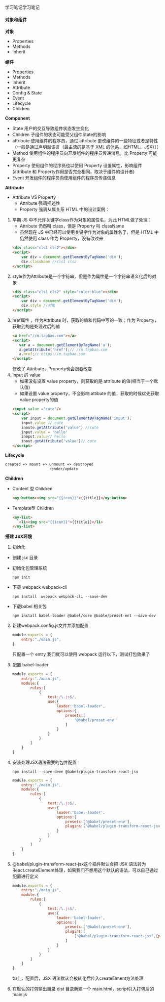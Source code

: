 学习笔记学习笔记
#### 对象和组件
**对象**
+ Properties
+ Methods
+ Inherit

**组件**
+ Properties
+ Methods
+ Inherit
+ Attribute
+ Config & State
+ Event
+ Lifecycle
+ Children

**Component**
+ State 
用户的交互导致组件状态发生变化
+ Children 
子组件的状态可能受父组件State的影响
+ attribute 
使用组件的程序员，通过 attribute 更改组件的一些特征或者是特性（一般是通过声明型语言（最主流的是基于 XML 的体系，如HTML、JSX）））
+ Method 
使用组件的程序员向开发组件的程序员传递消息，比 Property 可能更复杂
+ Property 
使用组件的程序员也以使用 Property 设置属性，影响组件(attribute 和 Property作用是否完全相同，取决于组件的设计者)
+ Event 
开发组件的程序员向使用组件的程序员传递信息


**Attribute**
+ Attribute VS Property
    - Attribute 强调描述性
    - Property 强调从属关系
HTML 中的设计案例：
1. 早期 JS 中不允许关键字class作为对象的属性名，为此 HTML做了处理：
    - Attribute 仍然叫 class，但是 Property 叫 className
    - 虽然现在 JS 中已经可以使用关键字作为对象的属性名了，但是 HTML 中仍然使用 class 作为 Property，没有改过来
    ```html
    <div class="cls1 cls2"></div>
    <script>
        var div = document.getElementByTagName('div');
        div.className //cls1 cls2
    </script>
    ```
2. style作为Attribute是一个字符串，但是作为属性是一个字符串语义化后的对象
    ```html
    <div class="cls1 cls2" style="color:blue"></div>
    <script>
        var div = document.getElementByTagName('div');
        div.style //对象
    </script>
    ```
3. href属性 ，作为Attribute 时，获取的值和代码中写的一致；作为 Property，获取到的是处理过后的值
     ```html
    <a href="//m.tapbao.com"></a>
    <script>
        var a = document.getElementByTagName('a');
        a.getAttribute('href');// //m.tapbao.com
        a.href;// https://m.tapbao.com
    </script>
    ```
    修改了 Attribute，Property也会跟着改变
4. Input 的 value
    - 如果没有设置 value property，则获取的是 attribute 的值(相当于一个默认值)
    - 如果设置 value property，不会影响 attibute 的值，获取的时候优先获取 value property的值
    ```html
    <input value ="cute"/>
    <script>
        var input = document.getElementByTagName('input');
        input.value // cute
        inoute.getAttribute('value') //cute
        input.value = 'hello'
        inoput.value// hello
        inout.getAttribute('value')// cute
    </script>
    ```    
**Lifecycle**
```md
created => mount => unmount => destroyed
                    render/update
```


**Children**
+ Content 型 Children
    ```html
    <my-button><img src="{{icon}}">{{title}}</my-button>
    ```
+ Template型 Children
     ```html
    <my-list>
        <li><img src="{{icon}}">{{title}}</li>
    </my-list>
    ```


**搭建 JSX环境**
1. 初始化
+ 创建 jsx 目录
+ 初始化包管理系统
    ```shell
    npm init
    ```
+ 下载 webpack webpack-cli
    ```shell
    npm install  webpack webpack-cli --save-dev
    ```

+ 下载babel 相关包
    ```shell
    npm install babel-loader @babel/core @bable/preset-ent --save-dev
    ```
2. 新建webpack.config.js文件并添加配置
    ```js
    module.exports = {
        entry:"./main.js",
    }
    ```
    只配置一个 entry 我们就可以使用 webpack 运行以下，测试打包效果了

3. 配置 babel-loader
    ```js
    module.exports = {
        entry:"./main.js",
        module:{
            rules:[
                {
                    test:/\.js$/,
                    use:{
                        loader:'babel-loader',
                        options:{
                            presets:[
                                '@babel/preset-env'
                            ]
                        }
                    }
                }
            ]
        }
    }
    ```
4. 安装处理JSX语法需要的包并配置
    ```shell
    npm install --save-deve @babel/plugin-transform-react-jsx
    ```
    ```js
    module.exports = {
        entry:"./main.js",
        module:{
            rules:[
                {
                    test:/\.js$/,
                    use:{
                        loader:'babel-loader',
                        options:{
                            presets:['@babel/preset-env'],
                            plugins:["@babel/plugin-transform-react-jsx"]
                        }
                    }
                }
            ]
        }
    }
   ```
5. @babel/plugin-transform-react-jsx这个插件默认会把 JSX 语法转为 React.createElement处理，如果我们不想用这个默认的语法，可以自己通过配置进行定义
    ```js
    module.exports = {
        entry:"./main.js",
        module:{
            rules:[
                {
                    test:/\.js$/,
                    use:{
                        loader:'babel-loader',
                        options:{
                            presets:['@babel/preset-env'],
                            plugins:[
                                ["@babel/plugin-transform-react-jsx",{pragma:'createElement'}]
                            ]
                        }
                    }
                }
            ]
        }
    }
   ```
   如上，配置后，JSX 语法默认会被转化后传入createElment方法处理

6. 在默认的打包输出目录 dist 目录新建一个 main.html，script引入打包后的main.js